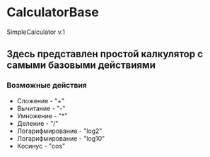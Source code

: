 # CalculatorBase 
SimpleCalculator v.1
## Здесь представлен простой калкулятор с самыми базовыми действиями
### Возможные действия 
* Сложение - "+"
* Вычитание - "-"
* Умножение - "*"
* Деление - "/"
* Логарифмирование - "log2"
* Логарифмирование - "log10"
* Косинус - "cos"
